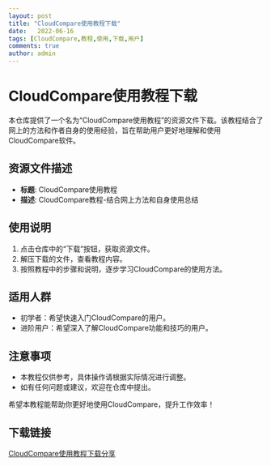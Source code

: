```yaml
---
layout: post
title: "CloudCompare使用教程下载"
date:   2022-06-16
tags: [CloudCompare,教程,使用,下载,用户]
comments: true
author: admin
---
```

# CloudCompare使用教程下载

本仓库提供了一个名为“CloudCompare使用教程”的资源文件下载。该教程结合了网上的方法和作者自身的使用经验，旨在帮助用户更好地理解和使用CloudCompare软件。

## 资源文件描述

- **标题**: CloudCompare使用教程
- **描述**: CloudCompare教程-结合网上方法和自身使用总结

## 使用说明

1. 点击仓库中的“下载”按钮，获取资源文件。
2. 解压下载的文件，查看教程内容。
3. 按照教程中的步骤和说明，逐步学习CloudCompare的使用方法。

## 适用人群

- 初学者：希望快速入门CloudCompare的用户。
- 进阶用户：希望深入了解CloudCompare功能和技巧的用户。

## 注意事项

- 本教程仅供参考，具体操作请根据实际情况进行调整。
- 如有任何问题或建议，欢迎在仓库中提出。

希望本教程能帮助你更好地使用CloudCompare，提升工作效率！

## 下载链接

[CloudCompare使用教程下载分享](https://pan.quark.cn/s/5023e6f54eeb)